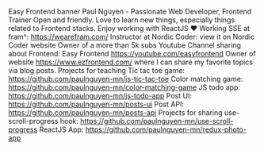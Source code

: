 Easy Frontend banner
Paul Nguyen - Passionate Web Developer, Frontend Trainer
Open and friendly.
Love to learn new things, especially things related to Frontend stacks.
Enjoy working with ReactJS ❤
Working
SSE at fram^: https://wearefram.com/
Instructor at Nordic Coder: view it on Nordic Coder website
Owner of a more than 5k subs Youtube Channel sharing about Frontend: Easy Frontend https://youtube.com/easyfrontend
Owner of website https://www.ezfrontend.com/ where I can share my favorite topics via blog posts.
Projects for teaching
Tic tac toe game: https://github.com/paulnguyen-mn/js-tic-tac-toe
Color matching game: https://github.com/paulnguyen-mn/color-matching-game
JS todo app: https://github.com/paulnguyen-mn/js-todo-app
Post UI: https://github.com/paulnguyen-mn/posts-ui
Post API: https://github.com/paulnguyen-mn/posts-api
Projects for sharing
use-scroll-progress hook: https://github.com/paulnguyen-mn/use-scroll-progress
ReactJS App: https://github.com/paulnguyen-mn/redux-photo-app
